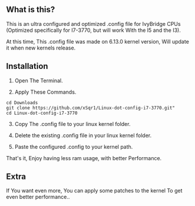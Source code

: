## What is this?

This is an ultra configured and optimized .config file for IvyBridge CPUs (Optimized specifically for I7-3770, but will work With the I5 and the I3).

At this time, This .config file was made on 6.13.0 kernel version, Will update it when new kernels release.

## Installation

1. Open The Terminal.

2. Apply These Commands.

```shell
cd Downloads
git clone https://github.com/xSqr1/Linux-dot-config-i7-3770.git"
cd Linux-dot-config-i7-3770
```

3. Copy The .config file to your linux kernel folder.

4. Delete the existing .config file in your linux kernel folder.

5. Paste the configured .config to your kernel path.

That's it, Enjoy having less ram usage, with better Performance.


## Extra

If You want even more, You can apply some patches to the kernel To get even better performance..

